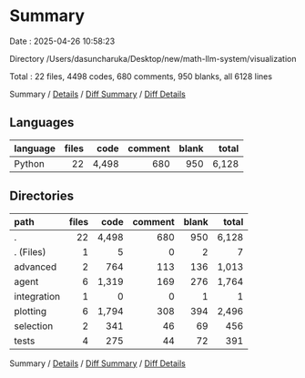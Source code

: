# Summary

Date : 2025-04-26 10:58:23

Directory /Users/dasuncharuka/Desktop/new/math-llm-system/visualization

Total : 22 files,  4498 codes, 680 comments, 950 blanks, all 6128 lines

Summary / [Details](details.md) / [Diff Summary](diff.md) / [Diff Details](diff-details.md)

## Languages
| language | files | code | comment | blank | total |
| :--- | ---: | ---: | ---: | ---: | ---: |
| Python | 22 | 4,498 | 680 | 950 | 6,128 |

## Directories
| path | files | code | comment | blank | total |
| :--- | ---: | ---: | ---: | ---: | ---: |
| . | 22 | 4,498 | 680 | 950 | 6,128 |
| . (Files) | 1 | 5 | 0 | 2 | 7 |
| advanced | 2 | 764 | 113 | 136 | 1,013 |
| agent | 6 | 1,319 | 169 | 276 | 1,764 |
| integration | 1 | 0 | 0 | 1 | 1 |
| plotting | 6 | 1,794 | 308 | 394 | 2,496 |
| selection | 2 | 341 | 46 | 69 | 456 |
| tests | 4 | 275 | 44 | 72 | 391 |

Summary / [Details](details.md) / [Diff Summary](diff.md) / [Diff Details](diff-details.md)